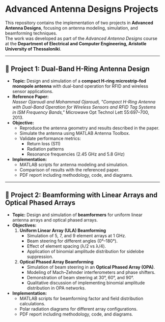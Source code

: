 # Advanced Antenna Designs Projects

This repository contains the implementation of two projects in **Advanced Antenna Designs**, focusing on antenna modeling, simulation, and beamforming techniques.  
The work was developed as part of the *Advanced Antenna Designs* course at the **Department of Electrical and Computer Engineering, Aristotle University of Thessaloniki**.

--- 

## 📡 Project 1: Dual-Band H-Ring Antenna Design

- **Topic:** Design and simulation of a **compact H-ring microstrip-fed monopole antenna** with dual-band operation for RFID and wireless sensor applications.  
- **Reference Paper:**  
  *Nasser Ojaroudi and Mohammad Ojaroudi, "Compact H-Ring Antenna with Dual-Band Operation for Wireless Sensors and RFID Tag Systems in ISM Frequency Bands,"* Microwave Opt Technol Lett 55:697–700, 2013.  
- **Objective:**  
  - Reproduce the antenna geometry and results described in the paper.  
  - Simulate the antenna using MATLAB Antenna Toolbox.  
  - Validate performance metrics:  
    - Return loss (S11)  
    - Radiation patterns  
    - Resonance frequencies (2.45 GHz and 5.8 GHz)  
- **Implementation:**  
  - MATLAB scripts for antenna modeling and simulation.  
  - Comparison of results with the referenced paper.  
  - PDF report including methodology, code, and diagrams.

---

## 📶 Project 2: Beamforming with Linear Arrays and Optical Phased Arrays

- **Topic:** Design and simulation of **beamformers** for uniform linear antenna arrays and optical phased arrays.  
- **Objectives:**  
  1. **Uniform Linear Array (ULA) Beamforming**  
     - Simulation of 5, 7, and 9 element arrays at 1 GHz.  
     - Beam steering for different angles (0°–180°).  
     - Effect of element spacing (λ/2 vs λ/4).  
     - Application of binomial amplitude distribution for sidelobe suppression.  
  2. **Optical Phased Array Beamforming**  
     - Simulation of beam steering in an **Optical Phased Array (OPA)**.  
     - Modeling of Mach–Zehnder interferometers and phase shifters.  
     - Demonstration of beam steering at 30°, 60°, and 90°.  
     - Qualitative discussion of implementing binomial amplitude distribution in OPA networks.  
- **Implementation:**  
  - MATLAB scripts for beamforming factor and field distribution calculations.  
  - Polar radiation diagrams for different array configurations.  
  - PDF report including methodology, code, and diagrams.
